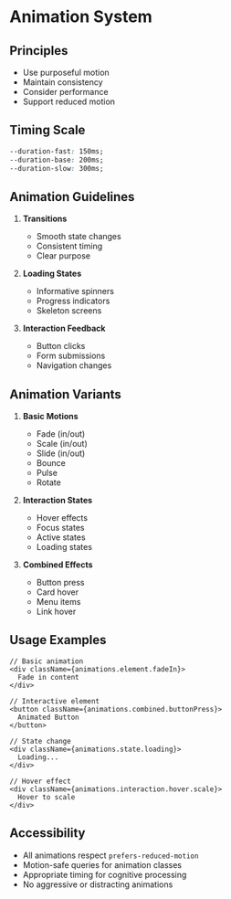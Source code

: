 
# Animation System

## Principles
- Use purposeful motion
- Maintain consistency
- Consider performance
- Support reduced motion

## Timing Scale
```css
--duration-fast: 150ms;
--duration-base: 200ms;
--duration-slow: 300ms;
```

## Animation Guidelines

1. **Transitions**
   - Smooth state changes
   - Consistent timing
   - Clear purpose

2. **Loading States**
   - Informative spinners
   - Progress indicators
   - Skeleton screens

3. **Interaction Feedback**
   - Button clicks
   - Form submissions
   - Navigation changes

## Animation Variants

1. **Basic Motions**
   - Fade (in/out)
   - Scale (in/out)
   - Slide (in/out)
   - Bounce
   - Pulse
   - Rotate

2. **Interaction States**
   - Hover effects
   - Focus states
   - Active states
   - Loading states

3. **Combined Effects**
   - Button press
   - Card hover
   - Menu items
   - Link hover

## Usage Examples

```tsx
// Basic animation
<div className={animations.element.fadeIn}>
  Fade in content
</div>

// Interactive element
<button className={animations.combined.buttonPress}>
  Animated Button
</button>

// State change
<div className={animations.state.loading}>
  Loading...
</div>

// Hover effect
<div className={animations.interaction.hover.scale}>
  Hover to scale
</div>
```

## Accessibility

- All animations respect `prefers-reduced-motion`
- Motion-safe queries for animation classes
- Appropriate timing for cognitive processing
- No aggressive or distracting animations

